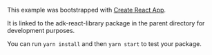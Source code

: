 This example was bootstrapped with [Create React App](https://github.com/facebook/create-react-app).

It is linked to the adk-react-library package in the parent directory for development purposes.

You can run `yarn install` and then `yarn start` to test your package.
